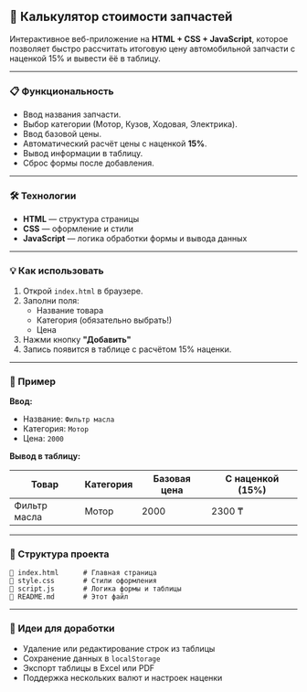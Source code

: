 ## 🚗 Калькулятор стоимости запчастей

Интерактивное веб-приложение на **HTML + CSS + JavaScript**, которое позволяет быстро рассчитать итоговую цену автомобильной запчасти с наценкой 15% и вывести ёё в таблицу.

---

### 📋 Функциональность

- Ввод названия запчасти.
- Выбор категории (Мотор, Кузов, Ходовая, Электрика).
- Ввод базовой цены.
- Автоматический расчёт цены с наценкой **15%**.
- Вывод информации в таблицу.
- Сброс формы после добавления.

---

### 🛠️ Технологии

- **HTML** — структура страницы
- **CSS** — оформление и стили
- **JavaScript** — логика обработки формы и вывода данных

---

### 💡 Как использовать

1. Открой `index.html` в браузере.
2. Заполни поля:
   - Название товара
   - Категория (обязательно выбрать!)
   - Цена
3. Нажми кнопку **"Добавить"**
4. Запись появится в таблице с расчётом 15% наценки.

---

### 💾 Пример

**Ввод:**

- Название: `Фильтр масла`
- Категория: `Мотор`
- Цена: `2000`

**Вывод в таблицу:**

| Товар        | Категория | Базовая цена | С наценкой (15%) |
| ------------ | --------- | ------------ | ---------------- |
| Фильтр масла | Мотор     | 2000         | 2300 ₸           |

---

### 📁 Структура проекта

```
🔹 index.html      # Главная страница
🔹 style.css       # Стили оформления
🔹 script.js       # Логика формы и таблицы
🔹 README.md       # Этот файл
```

---

### 🚀 Идеи для доработки

- Удаление или редактирование строк из таблицы
- Сохранение данных в `localStorage`
- Экспорт таблицы в Excel или PDF
- Поддержка нескольких валют и настроек наценки

